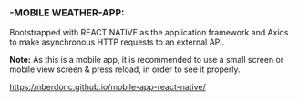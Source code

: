 ### -MOBILE WEATHER-APP: 

Bootstrapped with REACT NATIVE as the application framework and Axios to make asynchronous HTTP requests to an external API.

**Note:** As this is a mobile app, it is recommended to use a small screen or mobile view screen & press reload, in order to see it properly.

https://nberdonc.github.io/mobile-app-react-native/
